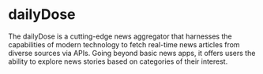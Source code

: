 # dailyDose
The dailyDose is a cutting-edge news aggregator that harnesses the capabilities of modern technology to fetch real-time news articles from diverse sources via APIs. Going beyond basic news apps, it offers users the ability to explore news stories based on categories of their interest.
